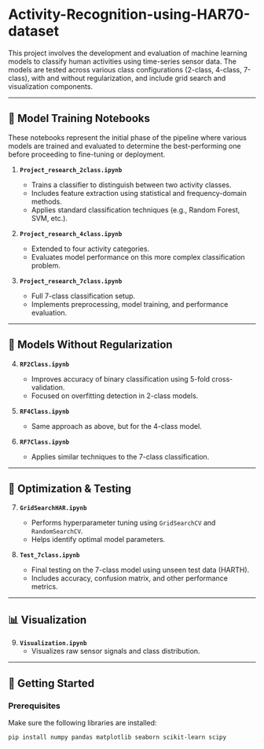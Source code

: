 # Activity-Recognition-using-HAR70-dataset

This project involves the development and evaluation of machine learning models to classify human activities using time-series sensor data. The models are tested across various class configurations (2-class, 4-class, 7-class), with and without regularization, and include grid search and visualization components.

---

## 📂 Model Training Notebooks

These notebooks represent the initial phase of the pipeline where various models are trained and evaluated to determine the best-performing one before proceeding to fine-tuning or deployment.

1. **`Project_research_2class.ipynb`**  
   - Trains a classifier to distinguish between two activity classes.  
   - Includes feature extraction using statistical and frequency-domain methods.  
   - Applies standard classification techniques (e.g., Random Forest, SVM, etc.).

2. **`Project_research_4class.ipynb`**  
   - Extended to four activity categories.  
   - Evaluates model performance on this more complex classification problem.

3. **`Project_research_7class.ipynb`**  
   - Full 7-class classification setup.  
   - Implements preprocessing, model training, and performance evaluation.

---

## 🚫 Models Without Regularization

4. **`RF2Class.ipynb`**  
   - Improves accuracy of binary classification using 5-fold cross-validation.  
   - Focused on overfitting detection in 2-class models.

5. **`RF4Class.ipynb`**  
   - Same approach as above, but for the 4-class model.

6. **`RF7Class.ipynb`**  
   - Applies similar techniques to the 7-class classification.

---

## 🔧 Optimization & Testing

7. **`GridSearchHAR.ipynb`**  
   - Performs hyperparameter tuning using `GridSearchCV` and `RandomSearchCV`.  
   - Helps identify optimal model parameters.

8. **`Test_7class.ipynb`**  
   - Final testing on the 7-class model using unseen test data (HARTH).  
   - Includes accuracy, confusion matrix, and other performance metrics.

---

## 📊 Visualization

9. **`Visualization.ipynb`**  
   - Visualizes raw sensor signals and class distribution.

---

## 🚀 Getting Started

### Prerequisites

Make sure the following libraries are installed:

```bash
pip install numpy pandas matplotlib seaborn scikit-learn scipy
